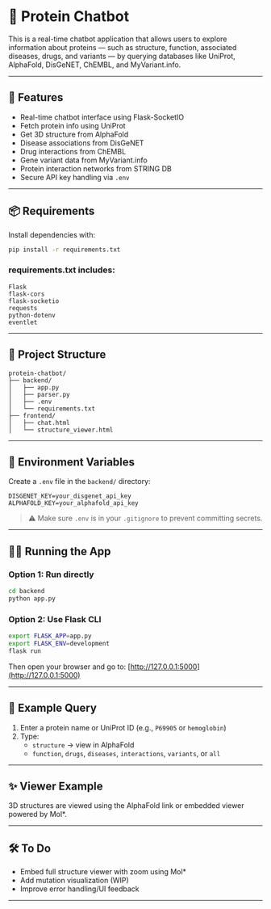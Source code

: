 # 🧬 Protein Chatbot

This is a real-time chatbot application that allows users to explore information about proteins — such as structure, function, associated diseases, drugs, and variants — by querying databases like UniProt, AlphaFold, DisGeNET, ChEMBL, and MyVariant.info.

---

## 🚀 Features

- Real-time chatbot interface using Flask-SocketIO
- Fetch protein info using UniProt
- Get 3D structure from AlphaFold
- Disease associations from DisGeNET
- Drug interactions from ChEMBL
- Gene variant data from MyVariant.info
- Protein interaction networks from STRING DB
- Secure API key handling via `.env`

---

## 📦 Requirements

Install dependencies with:

```bash
pip install -r requirements.txt
```

### requirements.txt includes:

```
Flask
flask-cors
flask-socketio
requests
python-dotenv
eventlet
```

---

## 📁 Project Structure

```
protein-chatbot/
├── backend/
│   ├── app.py
│   ├── parser.py
│   ├── .env
│   └── requirements.txt
├── frontend/
│   ├── chat.html
│   └── structure_viewer.html
```

---

## 🔐 Environment Variables

Create a `.env` file in the `backend/` directory:

```env
DISGENET_KEY=your_disgenet_api_key
ALPHAFOLD_KEY=your_alphafold_api_key
```

> ⚠️ Make sure `.env` is in your `.gitignore` to prevent committing secrets.

---

## 🏃‍♀️ Running the App

### Option 1: Run directly

```bash
cd backend
python app.py
```

### Option 2: Use Flask CLI

```bash
export FLASK_APP=app.py
export FLASK_ENV=development
flask run
```

Then open your browser and go to: [http://127.0.0.1:5000](http://127.0.0.1:5000)

---

## 🧬 Example Query

1. Enter a protein name or UniProt ID (e.g., `P69905` or `hemoglobin`)
2. Type:
   - `structure` → view in AlphaFold
   - `function`, `drugs`, `diseases`, `interactions`, `variants`, or `all`

---

## ✨ Viewer Example

3D structures are viewed using the AlphaFold link or embedded viewer powered by Mol\*.

---

## 🛠 To Do

- Embed full structure viewer with zoom using Mol\*
- Add mutation visualization (WIP)
- Improve error handling/UI feedback

---
